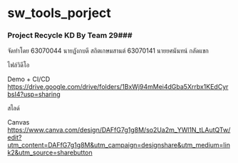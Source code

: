# sw_tools_porject
### Project Recycle KD By Team 29###

จัดทำโดย 63070044 นายฏังกบดี สถิตเกษมสานต์ 63070141 นายยศนันทน์ กลัดแขก

ไฟล์วิดีโอ

Demo + CI/CD
https://drive.google.com/drive/folders/1BxWj94mMei4dGba5Xrrbx1KEdCyrbsI4?usp=sharing

สไลด์

Canvas
https://www.canva.com/design/DAFfG7g1g8M/so2Ua2m_YWl1N_tLAutQTw/edit?utm_content=DAFfG7g1g8M&utm_campaign=designshare&utm_medium=link2&utm_source=sharebutton

